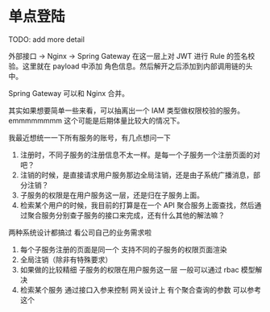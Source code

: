 # 单点登陆

TODO: add more detail

外部接口 -> Nginx -> Spring Gateway
在这一层上对 JWT 进行 Rule 的签名校验。这里就在 payload 中添加 角色信息。然后解开之后添加到内部调用链的头中。

Spring Gateway  可以和 Nginx 合并。

其实如果想要简单一些来看，可以抽离出一个 IAM 类型做权限校验的服务。emmmmmmmm 这个可能是后期体量比较大的情况下。

我最近想统一一下所有服务的账号，有几点想问一下

1. 注册时，不同子服务的注册信息不太一样。是每一个子服务一个注册页面的对吧？
2. 注销的时候，是直接请求用户服务那边全局注销，还是由子系统广播消息，部分注销？
3. 子服务的权限是在用户服务这一层，还是归在子服务上面。
4. 检索某个用户的时候，我目前的打算是在一个 API 聚合服务上面查找，然后通过聚合服务分别查子服务的接口来完成，还有什么其他的解法嘛？

两种系统设计都搞过 看公司自己的业务需求啦

1. 每个子服务注册的页面是同一个 支持不同的子服务的权限页面渲染
2. 全局注销（除非有特殊要求）
3. 如果做的比较精细 子服务的权限在用户服务这一层 一般可以通过 rbac 模型解决
4. 检索某个服务 通过接口入参来控制 网关设计上 有个聚合查询的参数 可以参考这个
